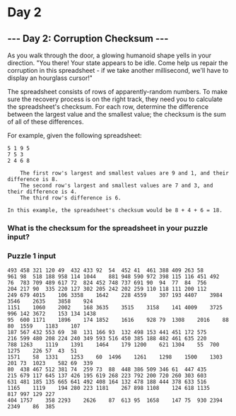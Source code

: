 # Day 2

## --- Day 2: Corruption Checksum ---

As you walk through the door, a glowing humanoid shape yells in your direction. "You there! Your state appears to be idle. Come help us repair the corruption in this spreadsheet - if we take another millisecond, we'll have to display an hourglass cursor!"

The spreadsheet consists of rows of apparently-random numbers. To make sure the recovery process is on the right track, they need you to calculate the spreadsheet's checksum. For each row, determine the difference between the largest value and the smallest value; the checksum is the sum of all of these differences.

For example, given the following spreadsheet:

```
5 1 9 5
7 5 3
2 4 6 8

    The first row's largest and smallest values are 9 and 1, and their difference is 8.
    The second row's largest and smallest values are 7 and 3, and their difference is 4.
    The third row's difference is 6.

In this example, the spreadsheet's checksum would be 8 + 4 + 6 = 18.
```

### What is the checksum for the spreadsheet in your puzzle input?

### Puzzle 1 input

```
493	458	321	120	49	432	433	92	54	452	41	461	388	409	263	58
961	98	518	188	958	114	1044	881	948	590	972	398	115	116	451	492
76	783	709	489	617	72	824	452	748	737	691	90	94	77	84	756
204	217	90	335	220	127	302	205	242	202	259	110	118	111	200	112
249	679	4015	106	3358	1642	228	4559	307	193	4407	3984	3546	2635	3858	924
1151	1060	2002	168	3635	3515	3158	141	4009	3725	996	142	3672	153	134	1438
95	600	1171	1896	174	1852	1616	928	79	1308	2016	88	80	1559	1183	107
187	567	432	553	69	38	131	166	93	132	498	153	441	451	172	575
216	599	480	208	224	240	349	593	516	450	385	188	482	461	635	220
788	1263	1119	1391	1464	179	1200	621	1304	55	700	1275	226	57	43	51
1571	58	1331	1253	60	1496	1261	1298	1500	1303	201	73	1023	582	69	339
80	438	467	512	381	74	259	73	88	448	386	509	346	61	447	435
215	679	117	645	137	426	195	619	268	223	792	200	720	260	303	603
631	481	185	135	665	641	492	408	164	132	478	188	444	378	633	516
1165	1119	194	280	223	1181	267	898	1108	124	618	1135	817	997	129	227
404	1757	358	2293	2626	87	613	95	1658	147	75	930	2394	2349	86	385
```
